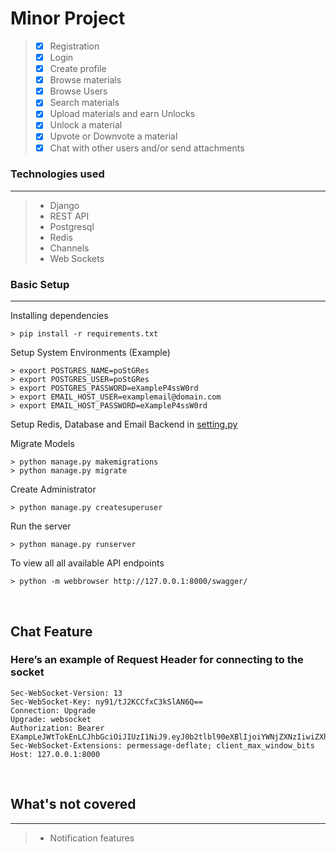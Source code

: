 ﻿# Minor Project

> - [x] Registration   
> - [x] Login  
> - [x] Create profile  
> - [x] Browse materials
> - [x] Browse Users     
> - [x] Search materials  
> - [x] Upload materials and earn Unlocks  
> - [x] Unlock a material  
> - [x] Upvote or Downvote a material  
> - [x] Chat with other users and/or send attachments
 
### Technologies used
<hr>

> - Django
> - REST API
> - Postgresql
> - Redis 
> - Channels
> - Web Sockets

### Basic Setup
<hr>

Installing dependencies
```colsole
> pip install -r requirements.txt
```

Setup System Environments (Example)
```colsole
> export POSTGRES_NAME=poStGRes
> export POSTGRES_USER=poStGRes
> export POSTGRES_PASSWORD=eXampleP4ssW0rd
> export EMAIL_HOST_USER=examplemail@domain.com
> export EMAIL_HOST_PASSWORD=eXampleP4ssW0rd
```

Setup Redis, Database and Email Backend in [setting.py](minorproject/settings.py)


Migrate Models  
```colsole
> python manage.py makemigrations
> python manage.py migrate
```

Create Administrator 
```colsole
> python manage.py createsuperuser
```

Run the server  
```colsole
> python manage.py runserver
```
To view all all available API endpoints
```console
> python -m webbrowser http://127.0.0.1:8000/swagger/
```
<br/>


## Chat Feature
### Here’s an example of Request Header for connecting to the socket
```
Sec-WebSocket-Version: 13
Sec-WebSocket-Key: ny91/tJ2KCCfxC3kSlAN6Q==
Connection: Upgrade
Upgrade: websocket
Authorization: Bearer EXampLeJWtTokEnLCJhbGciOiJIUzI1NiJ9.eyJ0b2tlbl90eXBlIjoiYWNjZXNzIiwiZXhwIjoxNjQyOTQ3OTg4LCJpYXQiOjE2NDAzNTU5ODgsImp0aSI6ImRjYmQ2NDY3ZDViNzQ4OWM5NWY1YjBlYTg2NDY1ODY1IiwidXNlcl9pZCI6Mn0.0lBAzYTgdAAOVdM3brZaqv0HXXEApmmxGGtOFnINzJc
Sec-WebSocket-Extensions: permessage-deflate; client_max_window_bits
Host: 127.0.0.1:8000
````
<br>

## What's not covered 
<hr>

> - Notification features


